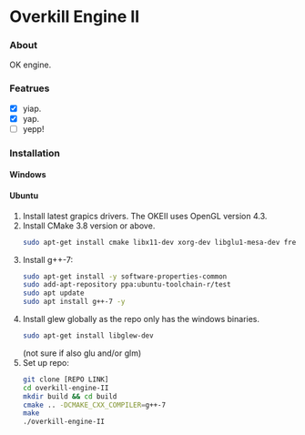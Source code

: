 # Overkill Engine II

### About
OK engine.

### Featrues
- [X] yiap.
- [X] yap.
- [ ] yepp!

### Installation
#### Windows

#### Ubuntu
1. Install latest grapics drivers. The OKEII uses OpenGL version 4.3.
1. Install CMake 3.8 version or above. 
    ```bash
    sudo apt-get install cmake libx11-dev xorg-dev libglu1-mesa-dev freeglut3-dev libglew1.5 libglew1.5-dev libglu1-mesa libglu1-mesa-dev libgl1-mesa-glx libgl1-mesa-dev
    ```
1. Install g++-7:
    ```bash
    sudo apt-get install -y software-properties-common
    sudo add-apt-repository ppa:ubuntu-toolchain-r/test
    sudo apt update
    sudo apt install g++-7 -y
    ```
1. Install glew globally as the repo only has the windows binaries. 
    ```bash
    sudo apt-get install libglew-dev
    ```
    (not sure if also glu and/or glm)
1. Set up repo:
    ```bash
    git clone [REPO LINK] 
    cd overkill-engine-II 
    mkdir build && cd build
    cmake .. -DCMAKE_CXX_COMPILER=g++-7
    make
    ./overkill-engine-II
    ``` 
